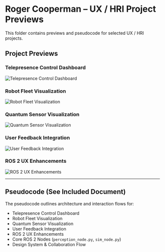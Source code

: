 # Roger Cooperman – UX / HRI Project Previews

This folder contains previews and pseudocode for selected UX / HRI projects.

## Project Previews

### Telepresence Control Dashboard
![Telepresence Control Dashboard](assets/telepresence_control_dashboard.png)

### Robot Fleet Visualization
![Robot Fleet Visualization](assets/robot_fleet_visualization.png)

### Quantum Sensor Visualization
![Quantum Sensor Visualization](assets/quantum_sensor_visualization.png)

### User Feedback Integration
![User Feedback Integration](assets/user_feedback_integration.png)

### ROS 2 UX Enhancements
![ROS 2 UX Enhancements](assets/ros2_ux_enhancements.png)

---

## Pseudocode (See Included Document)
The pseudocode outlines architecture and interaction flows for:  
- Telepresence Control Dashboard  
- Robot Fleet Visualization  
- Quantum Sensor Visualization  
- User Feedback Integration  
- ROS 2 UX Enhancements  
- Core ROS 2 Nodes (`perception_node.py`, `sim_node.py`)  
- Design System & Collaboration Flow  
